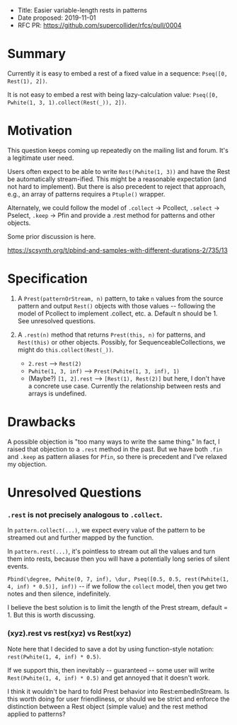 - Title: Easier variable-length rests in patterns
- Date proposed: 2019-11-01
- RFC PR: https://github.com/supercollider/rfcs/pull/0004

# Summary

Currently it is easy to embed a rest of a fixed value in a sequence: `Pseq([0, Rest(1), 2])`.

It is not easy to embed a rest with being lazy-calculation value: `Pseq([0, Pwhite(1, 3, 1).collect(Rest(_)), 2])`.

# Motivation

This question keeps coming up repeatedly on the mailing list and forum. It's a legitimate user need.

Users often expect to be able to write `Rest(Pwhite(1, 3))` and have the Rest be automatically stream-ified. This might be a reasonable expectation (and not hard to implement). But there is also precedent to reject that approach, e.g., an array of patterns requires a `Ptuple()` wrapper.

Alternately, we could follow the model of `.collect` -> Pcollect, `.select` -> Pselect, `.keep` -> Pfin and provide a .rest method for patterns and other objects.

Some prior discussion is here.

https://scsynth.org/t/pbind-and-samples-with-different-durations-2/735/13

# Specification

1. A `Prest(patternOrStream, n)` pattern, to take `n` values from the source pattern and output `Rest()` objects with those values -- following the model of Pcollect to implement .collect, etc.
   a. Default n should be 1. See unresolved questions.

2. A `.rest(n)` method that returns `Prest(this, n)` for patterns, and `Rest(this)` or other objects. Possibly, for SequenceableCollections, we might do `this.collect(Rest(_))`.
   - `2.rest` --> `Rest(2)`
   - `Pwhite(1, 3, inf)` --> `Prest(Pwhite(1, 3, inf), 1)`
   - (Maybe?) `[1, 2].rest` --> `[Rest(1), Rest(2)]` but here, I don't have a concrete use case. Currently the relationship between rests and arrays is undefined.

# Drawbacks

A possible objection is "too many ways to write the same thing." In fact, I raised that objection to a `.rest` method in the past. But we have both `.fin` and `.keep` as pattern aliases for `Pfin`, so there is precedent and I've relaxed my objection.

# Unresolved Questions

### `.rest` is not precisely analogous to `.collect`.

In `pattern.collect(...)`, we expect every value of the pattern to be streamed out and further mapped by the function.

In `pattern.rest(...)`, it's pointless to stream out all the values and turn them into rests, because then you will have a potentially long series of silent events.

`Pbind(\degree, Pwhite(0, 7, inf), \dur, Pseq([0.5, 0.5, rest(Pwhite(1, 4, inf) * 0.5)], inf))` -- if we follow the `collect` model, then you get two notes and then silence, indefinitely.

I believe the best solution is to limit the length of the Prest stream, default = 1. But this is worth discussing.

### (xyz).rest vs rest(xyz) vs Rest(xyz)

Note here that I decided to save a dot by using function-style notation: `rest(Pwhite(1, 4, inf) * 0.5)`.

If we support this, then inevitably -- guaranteed -- some user will write `Rest(Pwhite(1, 4, inf) * 0.5)` and get annoyed that it doesn't work.

I think it wouldn't be hard to fold Prest behavior into Rest:embedInStream. Is this worth doing for user friendliness, or should we be strict and enforce the distinction between a Rest object (simple value) and the rest method applied to patterns?